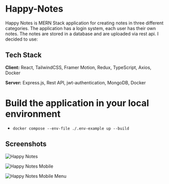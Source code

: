 # Happy-Notes
Happy Notes is MERN Stack application for creating notes in three different categories. 
The application has a login system, each user has their own notes. 
The notes are stored in a database and are uploaded via rest api. I decided to use:

## Tech Stack

**Client:** React, TailwindCSS, Framer Motion, Redux, TypeScript, Axios, Docker

**Server:** Express.js, Rest API, jwt-authentication, MongoDB, Docker

# Build the application in your local environment

- `docker compose --env-file ./.env-example up --build`

## Screenshots
![Happy Notes](https://user-images.githubusercontent.com/66550003/214411454-9766aef2-5a4f-4bd8-b9e0-5ff623ccb89a.png)

![Happy Notes Mobile](https://user-images.githubusercontent.com/66550003/214419232-7497b9d7-2c2d-425c-8e2c-2c051de36c41.png)

![Happy Notes Mobile Menu](https://user-images.githubusercontent.com/66550003/214419244-2fc26d68-cca0-466f-b144-bc99882a3fc7.png)

